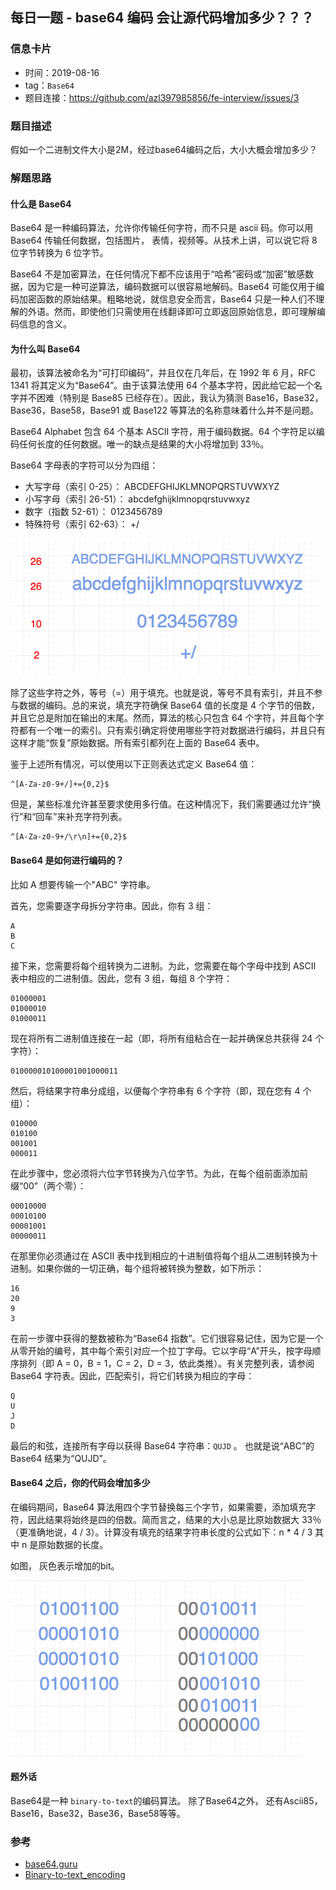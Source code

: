 ## 每日一题 - base64 编码 会让源代码增加多少？？？

### 信息卡片

- 时间：2019-08-16
- tag：`Base64`
- 题目连接：https://github.com/azl397985856/fe-interview/issues/3

### 题目描述
假如一个二进制文件大小是2M，经过base64编码之后，大小大概会增加多少？

### 解题思路

#### 什么是 Base64

Base64 是一种编码算法，允许你传输任何字符，而不只是 ascii 码。你可以用 Base64 传输任何数据，包括图片，
表情，视频等。从技术上讲，可以说它将 8 位字节转换为 6 位字节。

Base64 不是加密算法，在任何情况下都不应该用于“哈希”密码或“加密”敏感数据，因为它是一种可逆算法，编码数据可以很容易地解码。Base64 可能仅用于编码加密函数的原始结果。粗略地说，就信息安全而言，Base64 只是一种人们不理解的外语。然而，即使他们只需使用在线翻译即可立即返回原始信息，即可理解编码信息的含义。

#### 为什么叫 Base64

最初，该算法被命名为“可打印编码”，并且仅在几年后，在 1992 年 6 月，RFC 1341 将其定义为“Base64”。由于该算法使用 64 个基本字符，因此给它起一个名字并不困难（特别是 Base85 已经存在）。因此，我认为猜测 Base16，Base32，Base36，Base58，Base91 或 Base122 等算法的名称意味着什么并不是问题。

Base64 Alphabet 包含 64 个基本 ASCII 字符，用于编码数据。64 个字符足以编码任何长度的任何数据。唯一的缺点是结果的大小将增加到 33％。

Base64 字母表的字符可以分为四组：

- 大写字母（索引 0-25）： ABCDEFGHIJKLMNOPQRSTUVWXYZ
- 小写字母（索引 26-51）： abcdefghijklmnopqrstuvwxyz
- 数字（指数 52-61）： 0123456789
- 特殊符号（索引 62-63）： +/

![alpha](./assets/base64/alpha.png)

除了这些字符之外，等号（=）用于填充。也就是说，等号不具有索引，并且不参与数据的编码。总的来说，填充字符确保 Base64 值的长度是 4 个字节的倍数，并且它总是附加在输出的末尾。然而，算法的核心只包含 64 个字符，并且每个字符都有一个唯一的索引。只有索引确定将使用哪些字符对数据进行编码，并且只有这样才能“恢复”原始数据。所有索引都列在上面的 Base64 表中。

鉴于上述所有情况，可以使用以下正则表达式定义 Base64 值：

```
^[A-Za-z0-9+/]+={0,2}$
```

但是，某些标准允许甚至要求使用多行值。在这种情况下，我们需要通过允许“换行”和“回车”来补充字符列表。

```
^[A-Za-z0-9+/\r\n]+={0,2}$
```

#### Base64 是如何进行编码的？

比如 A 想要传输一个"ABC" 字符串。

首先，您需要逐字母拆分字符串。因此，你有 3 组：

```
A
B
C
```

接下来，您需要将每个组转换为二进制。为此，您需要在每个字母中找到 ASCII 表中相应的二进制值。因此，您有 3 组，每组 8 个字符：

```
01000001
01000010
01000011
```

现在将所有二进制值连接在一起（即，将所有组粘合在一起并确保总共获得 24 个字符）：

```
010000010100001001000011
```

然后，将结果字符串分成组，以便每个字符串有 6 个字符（即，现在您有 4 个组）：

```
010000
010100
001001
000011
```

在此步骤中，您必须将六位字节转换为八位字节。为此，在每个组前面添加前缀“00”（两个零）：

```
00010000
00010100
00001001
00000011
```

在那里你必须通过在 ASCII 表中找到相应的十进制值将每个组从二进制转换为十进制。如果你做的一切正确，每个组将被转换为整数，如下所示：

```
16
20
9
3
```

在前一步骤中获得的整数被称为“Base64 指数”。它们很容易记住，因为它是一个从零开始的编号，其中每个索引对应一个拉丁字母。它以字母“A”开头，按字母顺序排列（即 A = 0，B = 1，C = 2，D = 3，依此类推）。有关完整列表，请参阅 Base64 字符表。因此，匹配索引，将它们转换为相应的字母：

```
Q
U
J
D
```

最后的和弦，连接所有字母以获得 Base64 字符串：`QUJD` 。 也就是说“ABC”的 Base64 结果为“QUJD”。

#### Base64 之后，你的代码会增加多少

在编码期间，Base64 算法用四个字节替换每三个字节，如果需要，添加填充字符，因此结果将始终是四的倍数。简而言之，结果的大小总是比原始数据大 33％（更准确地说，4 / 3）。计算没有填充的结果字符串长度的公式如下：n \* 4 / 3 其中 n 是原始数据的长度。


如图， 灰色表示增加的bit。

![33](./assets//base64/33.png)

#### 题外话

Base64是一种 `binary-to-text`的编码算法。 除了Base64之外，
还有Ascii85， Base16，Base32，Base36，Base58等等。

### 参考

- [base64.guru](https://base64.guru/)
- [Binary-to-text_encoding](https://en.wikipedia.org/wiki/Binary-to-text_encoding)

